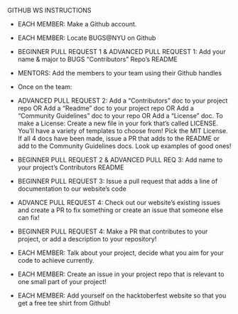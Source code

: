 GITHUB WS INSTRUCTIONS

-	EACH MEMBER: Make a Github account.
-	EACH MEMBER: Locate BUGS@NYU on Github

-	BEGINNER PULL REQUEST 1 & ADVANCED PULL REQUEST 1: Add your name & major to BUGS “Contributors” Repo’s README
-	MENTORS: Add the members to your team using their Github handles
-	Once on the team:

-	ADVANCED PULL REQUEST 2: Add a “Contributors” doc to your project repo OR Add a “Readme” doc to your project repo OR Add a “Community Guidelines” doc to your repo OR Add a “License” doc. To make a License: Create a new file in your fork that’s called LICENSE. You’ll have a variety of templates to choose from! Pick the MIT License. If all 4 docs have been made, issue a PR that adds to the README or add to the Community Guidelines docs. Look up examples of good ones!
-	BEGINNER PULL REQUEST 2 & ADVANCED PULL REQ 3: Add name to your project’s Contributors README
-	BEGINNER PULL REQUEST 3: Issue a pull request that adds a line of documentation to our website’s code
-	ADVANCE PULL REQUEST 4: Check out our website’s existing issues and create a PR to fix something or create an issue that someone else can fix!
-	BEGINNER PULL REQUEST 4: Make a PR that contributes to your project, or add a description to your repository!

-	EACH MEMBER: Talk about your project, decide what you aim for your code to achieve currently.
-	EACH MEMBER: Create an issue in your project repo that is relevant to one small part of your project!
-	EACH MEMBER: Add yourself on the hacktoberfest website so that you get a free tee shirt from Github! 
